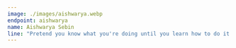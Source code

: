 ```yaml
---
image: ./images/aishwarya.webp
endpoint: aishwarya
name: Aishwarya Sebin
line: "Pretend you know what you're doing until you learn how to do it for real xD"
---
```

